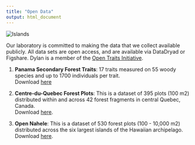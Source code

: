 ```yaml
---
title: "Open Data"
output: html_document
---
```

![Islands](/img/ElJiral_paisaje_b_w3_2.png)  

Our laboratory is committed to making the data that we collect available publicly. All data sets are open access, and are available via DataDryad or Figshare. Dylan is a member of the [Open Traits Initiative](https://opentraits.org).   

1. __Panama Secondary Forest Traits__: 17 traits measured on 55 woody species and up to 1700 individuals per trait.  
   Download [here](https://figshare.com/articles/Functional_Leaf_Traits_55_spp_in_central_Panama_/1402253)    
   
2. __Centre-du-Quebec Forest Plots__: This is a dataset of 395 plots (100 m2) distributed within and across 42 forest fragments in central Quebec, Canada.  
   Download [here](https://figshare.com/articles/Centre_du_Quebec_Forest_Plots/10325681). 
   
3. __Open Nahele__: This is a dataset of 530 forest plots (100 - 10,000 m2) distributed across the six largest islands of the Hawaiian archipelago.  
   Download [here](https://doi.org/10.5061/dryad.1kk02qr).

